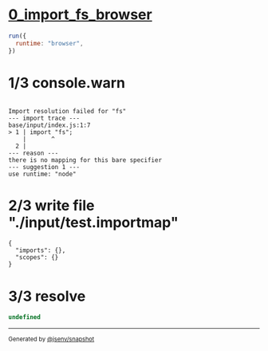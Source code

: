 # [0_import_fs_browser](../../js_import_fs.test.mjs#L20)

```js
run({
  runtime: "browser",
})
```

# 1/3 console.warn

```console

Import resolution failed for "fs"
--- import trace ---
base/input/index.js:1:7
> 1 | import "fs";
    |       ^
  2 | 
--- reason ---
there is no mapping for this bare specifier
--- suggestion 1 ---
use runtime: "node"

```

# 2/3 write file "./input/test.importmap"

```importmap
{
  "imports": {},
  "scopes": {}
}
```

# 3/3 resolve

```js
undefined
```

---

<sub>
  Generated by <a href="https://github.com/jsenv/core/tree/main/packages/independent/snapshot">@jsenv/snapshot</a>
</sub>
